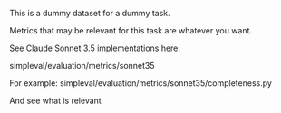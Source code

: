 This is a dummy dataset for a dummy task.

Metrics that may be relevant for this task are whatever you want.

See Claude Sonnet 3.5 implementations here:

simpleval/evaluation/metrics/sonnet35

For example:
simpleval/evaluation/metrics/sonnet35/completeness.py

And see what is relevant
